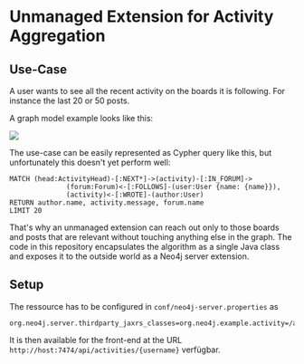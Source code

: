 # Unmanaged Extension for Activity Aggregation

## Use-Case

A user wants to see all the recent activity on the boards it is following. For instance the last 20 or 50 posts.

A graph model example looks like this:

![](https://dl.dropboxusercontent.com/u/14493611/data_modeling_activity_stream.png)


The use-case can be easily represented as Cypher query like this, but unfortunately this doesn't yet perform well:

````
MATCH (head:ActivityHead)-[:NEXT*]->(activity)-[:IN_FORUM]->
              (forum:Forum)<-[:FOLLOWS]-(user:User {name: {name}}),
              (activity)<-[:WROTE]-(author:User)
RETURN author.name, activity.message, forum.name
LIMIT 20
````

That's why an unmanaged extension can reach out only to those boards and posts that are relevant without touching anything else in the graph. The code in this repository encapsulates the algorithm as a single Java class and exposes it to the outside world as a Neo4j server extension.


## Setup

The ressource has to be configured in `conf/neo4j-server.properties` as 

    org.neo4j.server.thirdparty_jaxrs_classes=org.neo4j.example.activity=/api 
    
It is then available for the front-end at the URL `http://host:7474/api/activities/{username}` verfügbar.
